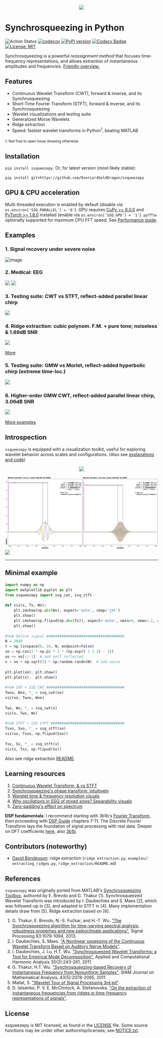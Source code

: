 <p align="center"><img src="https://user-images.githubusercontent.com/16495490/99882586-faa86f80-2c3a-11eb-899c-b3984e98b1c7.png" width="300"></p>


# Synchrosqueezing in Python

![Action Status](https://github.com/OverLordGoldDragon/ssqueezepy/actions/workflows/conda.yml/badge.svg)
[![codecov](https://codecov.io/gh/OverLordGoldDragon/ssqueezepy/branch/master/graph/badge.svg?token=8L7YPN5N19)](https://codecov.io/gh/OverLordGoldDragon/ssqueezepy)
[![PyPI version](https://badge.fury.io/py/ssqueezepy.svg)](https://badge.fury.io/py/ssqueezepy)
[![Codacy Badge](https://app.codacy.com/project/badge/Grade/7cee422639034bcebe0f10ca4b95a506)](https://www.codacy.com/gh/OverLordGoldDragon/ssqueezepy/dashboard?utm_source=github.com&amp;utm_medium=referral&amp;utm_content=OverLordGoldDragon/ssqueezepy&amp;utm_campaign=Badge_Grade)
[![License: MIT](https://img.shields.io/badge/License-MIT-green.svg)](https://opensource.org/licenses/MIT)
<!-- [![Build Status](https://travis-ci.com/OverLordGoldDragon/ssqueezepy.svg?branch=master)](https://travis-ci.com/OverLordGoldDragon/ssqueezepy)
[![Coverage Status](https://coveralls.io/repos/github/OverLordGoldDragon/ssqueezepy/badge.svg?branch=master&service=github)](https://coveralls.io/github/OverLordGoldDragon/ssqueezepy) -->

Synchrosqueezing is a powerful _reassignment method_ that focuses time-frequency representations, and allows extraction of instantaneous amplitudes and frequencies. [Friendly overview.](https://dsp.stackexchange.com/a/71399/50076)


## Features
  - Continuous Wavelet Transform (CWT), forward & inverse, and its Synchrosqueezing
  - Short-Time Fourier Transform (STFT), forward & inverse, and its Synchrosqueezing
  - Wavelet visualizations and testing suite
  - Generalized Morse Wavelets
  - Ridge extraction
  - Speed: fastest wavelet transforms in Python<sup>1</sup>, beating MATLAB

<sub>1: feel free to open Issue showing otherwise</sub>


## Installation
`pip install ssqueezepy`. Or, for latest version (most likely stable): 

`pip install git+https://github.com/OverLordGoldDragon/ssqueezepy`

## GPU & CPU acceleration

Multi-threaded execution is enabled by default (disable via `os.environ['SSQ_PARALLEL'] = '0'`). GPU requires [CuPy >= 8.0.0](https://docs.cupy.dev/en/stable/install.html) 
and [PyTorch >= 1.8.0](https://pytorch.org/get-started/locally/) installed (enable via `os.environ['SSQ_GPU'] = '1'`). `pyfftw` optionally supported for maximum CPU FFT speed. 
See [Performance guide](https://github.com/OverLordGoldDragon/ssqueezepy/blob/master/ssqueezepy/README.md#performance-guide).


## Examples

### 1. Signal recovery under severe noise

![image](https://user-images.githubusercontent.com/16495490/99879090-b9f12c00-2c23-11eb-8a40-2011ce84df61.png)

### 2. Medical: EEG

<img src="https://user-images.githubusercontent.com/16495490/99880110-c88f1180-2c2a-11eb-8932-90bf3406a20d.png">

<img src="https://user-images.githubusercontent.com/16495490/104537035-9f8b6b80-5632-11eb-9fa4-444efec6c9be.png">

### 3. Testing suite: CWT vs STFT, reflect-added parallel linear chirp

<img src="https://user-images.githubusercontent.com/16495490/107452011-e7ce7880-6b61-11eb-972f-8aa5ea093dc8.png">

### 4. Ridge extraction: cubic polynom. F.M. + pure tone; noiseless & 1.69dB SNR

<img src="https://user-images.githubusercontent.com/16495490/107919540-f4e5d000-6f84-11eb-9f86-dbfd34733084.png">

[More](https://github.com/OverLordGoldDragon/ssqueezepy/tree/master/examples/ridge_extraction)

### 5. Testing suite: GMW vs Morlet, reflect-added hyperbolic chirp (extreme time-loc.)

<img src="https://user-images.githubusercontent.com/16495490/107903903-d9b69880-6f63-11eb-9478-8ead016cf6f8.png">

### 6. Higher-order GMW CWT, reflect-added parallel linear chirp, 3.06dB SNR

<img src="https://user-images.githubusercontent.com/16495490/107921072-66bf1900-6f87-11eb-9bf5-afd0a6bbbc4d.png">

[More examples](https://overlordgolddragon.github.io/test-signals/)


## Introspection

`ssqueezepy` is equipped with a visualization toolkit, useful for exploring wavelet behavior across scales and configurations. (Also see [explanations and code](https://dsp.stackexchange.com/a/72044/50076))

<p align="center">
  <img src="https://raw.githubusercontent.com/OverLordGoldDragon/ssqueezepy/master/examples/imgs/anim_tf_morlet20.gif" width="500">
</p>

<img src="https://raw.githubusercontent.com/OverLordGoldDragon/ssqueezepy/master/examples/imgs/morlet_5vs20_tf.png">
<img src="https://user-images.githubusercontent.com/16495490/107297978-e6338080-6a8d-11eb-8a11-60bfd6e4137d.png">

<hr>


## Minimal example

```python
import numpy as np
import matplotlib.pyplot as plt
from ssqueezepy import ssq_cwt, ssq_stft

def viz(x, Tx, Wx):
    plt.imshow(np.abs(Wx), aspect='auto', cmap='jet')
    plt.show()
    plt.imshow(np.flipud(np.abs(Tx)), aspect='auto', vmin=0, vmax=.2, cmap='jet')
    plt.show()   

#%%# Define signal ####################################    
N = 2048
t = np.linspace(0, 10, N, endpoint=False)
xo = np.cos(2 * np.pi * 2 * (np.exp(t / 2.2) - 1))
xo += xo[::-1]  # add self reflected
x = xo + np.sqrt(2) * np.random.randn(N)  # add noise

plt.plot(xo); plt.show()
plt.plot(x);  plt.show()

#%%# CWT + SSQ CWT ####################################
Twxo, Wxo, *_ = ssq_cwt(xo)
viz(xo, Twxo, Wxo)

Twx, Wx, *_ = ssq_cwt(x)
viz(x, Twx, Wx)

#%%# STFT + SSQ STFT ##################################
Tsxo, Sxo, *_ = ssq_stft(xo)
viz(xo, Tsxo, np.flipud(Sxo))

Tsx, Sx, *_ = ssq_stft(x)
viz(x, Tsx, np.flipud(Sx))
```

Also see ridge extraction [README](https://github.com/OverLordGoldDragon/ssqueezepy/tree/master/examples/ridge_extraction).


## Learning resources

 1. [Continuous Wavelet Transform, & vs STFT](https://ccrma.stanford.edu/~unjung/mylec/WTpart1.html)
 2. [Synchrosqueezing's phase transform, intuitively](https://dsp.stackexchange.com/a/72238/50076)
 3. [Wavelet time & frequency resolution visuals](https://dsp.stackexchange.com/a/72044/50076)
 4. [Why oscillations in SSQ of mixed sines? Separability visuals](https://dsp.stackexchange.com/a/72239/50076)
 5. [Zero-padding's effect on spectrum](https://dsp.stackexchange.com/a/70498/50076)

**DSP fundamentals**: I recommend starting with 3b1b's [Fourier Transform](https://youtu.be/spUNpyF58BY), then proceeding with [DSP Guide](https://www.dspguide.com/CH7.PDF) chapters 7-11.
The Discrete Fourier Transform lays the foundation of signal processing with real data. Deeper on DFT coefficients [here](https://dsp.stackexchange.com/a/70395/50076), also [3b1b](https://youtu.be/g8RkArhtCc4).


## Contributors (noteworthy)

 - [David Bondesson](https://github.com/DavidBondesson): ridge extraction (`ridge_extraction.py`; `examples/`: `extracting_ridges.py`, `ridge_extraction/README.md`)
 

## References

`ssqueezepy` was originally ported from MATLAB's [Synchrosqueezing Toolbox](https://github.com/ebrevdo/synchrosqueezing), authored by E. Brevdo and G. Thakur [1]. Synchrosqueezed Wavelet Transform was introduced by I. Daubechies and S. Maes [2], which was followed-up in [3], and adapted to STFT in [4]. Many implementation details draw from [5]. Ridge extraction based on [6].

  1. G. Thakur, E. Brevdo, N.-S. Fučkar, and H.-T. Wu. ["The Synchrosqueezing algorithm for time-varying spectral analysis: robustness properties and new paleoclimate applications"](https://arxiv.org/abs/1105.0010), Signal Processing 93:1079-1094, 2013. 
  2. I. Daubechies, S. Maes. ["A Nonlinear squeezing of the Continuous Wavelet Transform Based on Auditory Nerve Models"](https://services.math.duke.edu/%7Eingrid/publications/DM96.pdf). 
  3. I. Daubechies, J. Lu, H.T. Wu. ["Synchrosqueezed Wavelet Transforms: a Tool for Empirical Mode Decomposition"](https://arxiv.org/pdf/0912.2437.pdf), Applied and Computational Harmonic Analysis 30(2):243-261, 2011.
  4. G. Thakur, H.T. Wu. ["Synchrosqueezing-based Recovery of Instantaneous Frequency from Nonuniform Samples"](https://arxiv.org/abs/1006.2533), SIAM Journal on Mathematical Analysis, 43(5):2078-2095, 2011.
  5. Mallat, S. ["Wavelet Tour of Signal Processing 3rd ed"](https://www.di.ens.fr/~mallat/papiers/WaveletTourChap1-2-3.pdf).
  6. D. Iatsenko, P. V. E. McClintock, A. Stefanovska. ["On the extraction of instantaneous frequencies from ridges in time-frequency representations of signals"](https://arxiv.org/pdf/1310.7276.pdf).


## License

ssqueezepy is MIT licensed, as found in the [LICENSE](https://github.com/OverLordGoldDragon/ssqueezepy/blob/master/LICENSE) file. Some source functions may be under other authorship/licenses; see [NOTICE.txt](https://github.com/OverLordGoldDragon/ssqueezepy/blob/master/NOTICE.txt).
